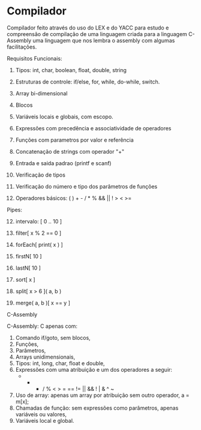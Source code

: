 Compilador
==========

Compilador feito através do uso do LEX e do YACC para estudo e compreensão de compilação de uma linguagem criada para a linguagem C-Assembly uma linguagem que nos lembra o assembly com algumas facilitações.


Requisitos Funcionais:

1) Tipos: int, char, boolean, float, double, string

2) Estruturas de controle: if/else, for, while, do-while, switch.

3) Array bi-dimensional

4) Blocos

5) Variáveis locais e globais, com escopo.

6) Expressões com precedência e associatividade de operadores

7) Funções com parametros por valor e referência

8) Concatenação de strings com operador "+"

9) Entrada e saida padrao (printf e scanf)

9) Verificação de tipos

10) Verificação do número e tipo dos parâmetros de funções

11) Operadores básicos: ( ) + - / * % && || ! > < >=


Pipes:

12) intervalo: [ 0 .. 10 ] 

13) filter[ x % 2 == 0 ]

14) forEach[ print( x ) ]

15) firstN[ 10 ]

16) lastN[ 10 ]

17) sort[ x ]

18) split[ x > 6 ]( a, b )

19) merge( a, b )[ x == y ]


C-Assembly

C-Assembly: C apenas com:

  1) Comando if/goto, sem blocos,
  2) Funções,
  3) Parâmetros,
  4) Arrays unidimensionais,
  5) Tipos: int, long, char, float e double,
  6) Expressões com uma atribuição e um dos operadores a seguir:
      + - * / % < > = == != || && ! | & ^ ~
  7) Uso de array: apenas um array por atribuição sem outro operador,
      a = m[x];
  8) Chamadas de função: sem expressões como parâmetros, apenas variáveis ou valores,
  9) Variáveis local e global.
  
